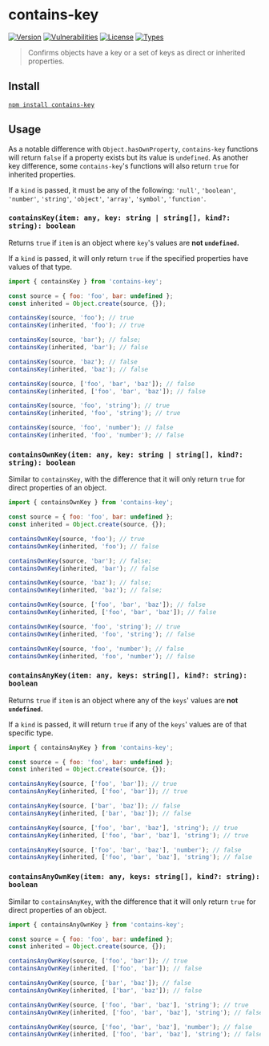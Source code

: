 # contains-key

[![Version](https://img.shields.io/npm/v/contains-key.svg)](https://www.npmjs.com/package/contains-key)
[![Vulnerabilities](https://img.shields.io/snyk/vulnerabilities/npm/contains-key.svg)](https://snyk.io/test/npm/contains-key)
[![License](https://img.shields.io/github/license/rafamel/utils.svg)](https://github.com/rafamel/contains-key/blob/master/LICENSE)
[![Types](https://img.shields.io/npm/types/contains-key.svg)](https://www.npmjs.com/package/contains-key)

> Confirms objects have a key or a set of keys as direct or inherited properties.

## Install

[`npm install contains-key`](https://www.npmjs.com/package/contains-key)

## Usage

As a notable difference with `Object.hasOwnProperty`, `contains-key` functions will return `false` if a property exists but its value is `undefined`. As another key difference, some `contains-key`'s functions will also return `true` for inherited properties.

If a `kind` is passed, it must be any of the following: `'null'`, `'boolean'`, `'number'`, `'string'`, `'object'`, `'array'`, `'symbol'`, `'function'`.

### `containsKey(item: any, key: string | string[], kind?: string): boolean`

Returns `true` if `item` is an object where `key`'s values are **not `undefined`.**

If a `kind` is passed, it will only return `true` if the specified properties have values of that type.

```javascript
import { containsKey } from 'contains-key';

const source = { foo: 'foo', bar: undefined };
const inherited = Object.create(source, {});

containsKey(source, 'foo'); // true
containsKey(inherited, 'foo'); // true

containsKey(source, 'bar'); // false;
containsKey(inherited, 'bar'); // false

containsKey(source, 'baz'); // false
containsKey(inherited, 'baz'); // false

containsKey(source, ['foo', 'bar', 'baz']); // false
containsKey(inherited, ['foo', 'bar', 'baz']); // false

containsKey(source, 'foo', 'string'); // true
containsKey(inherited, 'foo', 'string'); // true

containsKey(source, 'foo', 'number'); // false
containsKey(inherited, 'foo', 'number'); // false
```

### `containsOwnKey(item: any, key: string | string[], kind?: string): boolean`

Similar to `containsKey`, with the difference that it will only return `true` for direct properties of an object.

```javascript
import { containsOwnKey } from 'contains-key';

const source = { foo: 'foo', bar: undefined };
const inherited = Object.create(source, {});

containsOwnKey(source, 'foo'); // true
containsOwnKey(inherited, 'foo'); // false

containsOwnKey(source, 'bar'); // false;
containsOwnKey(inherited, 'bar'); // false

containsOwnKey(source, 'baz'); // false;
containsOwnKey(inherited, 'baz'); // false;

containsOwnKey(source, ['foo', 'bar', 'baz']); // false
containsOwnKey(inherited, ['foo', 'bar', 'baz']); // false

containsOwnKey(source, 'foo', 'string'); // true
containsOwnKey(inherited, 'foo', 'string'); // false

containsOwnKey(source, 'foo', 'number'); // false
containsOwnKey(inherited, 'foo', 'number'); // false
```

### `containsAnyKey(item: any, keys: string[], kind?: string): boolean`

Returns `true` if `item` is an object where any of the `keys`' values are **not `undefined`.**

If a `kind` is passed, it will return `true` if any of the `keys`' values are of that specific type.

```javascript
import { containsAnyKey } from 'contains-key';

const source = { foo: 'foo', bar: undefined };
const inherited = Object.create(source, {});

containsAnyKey(source, ['foo', 'bar']); // true
containsAnyKey(inherited, ['foo', 'bar']); // true

containsAnyKey(source, ['bar', 'baz']); // false
containsAnyKey(inherited, ['bar', 'baz']); // false

containsAnyKey(source, ['foo', 'bar', 'baz'], 'string'); // true
containsAnyKey(inherited, ['foo', 'bar', 'baz'], 'string'); // true

containsAnyKey(source, ['foo', 'bar', 'baz'], 'number'); // false
containsAnyKey(inherited, ['foo', 'bar', 'baz'], 'string'); // false
```

### `containsAnyOwnKey(item: any, keys: string[], kind?: string): boolean`

Similar to `containsAnyKey`, with the difference that it will only return `true` for direct properties of an object.

```javascript
import { containsAnyOwnKey } from 'contains-key';

const source = { foo: 'foo', bar: undefined };
const inherited = Object.create(source, {});

containsAnyOwnKey(source, ['foo', 'bar']); // true
containsAnyOwnKey(inherited, ['foo', 'bar']); // false

containsAnyOwnKey(source, ['bar', 'baz']); // false
containsAnyOwnKey(inherited, ['bar', 'baz']); // false

containsAnyOwnKey(source, ['foo', 'bar', 'baz'], 'string'); // true
containsAnyOwnKey(inherited, ['foo', 'bar', 'baz'], 'string'); // false

containsAnyOwnKey(source, ['foo', 'bar', 'baz'], 'number'); // false
containsAnyOwnKey(inherited, ['foo', 'bar', 'baz'], 'string'); // false
```
